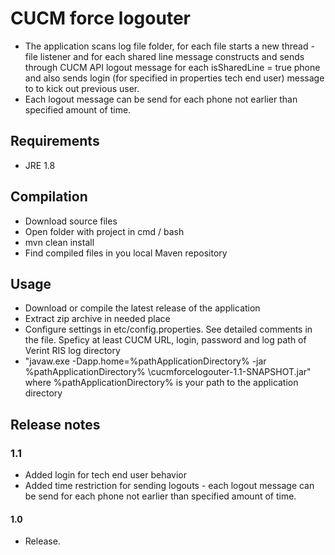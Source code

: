 # CUCM force logouter #
* The application scans log file folder, for each file starts a new thread - file listener and for each shared line message constructs and sends through CUCM API logout message for each isSharedLine = true phone and also sends login (for specified in properties tech end user) message to to kick out previous user.
* Each logout message can be send for each phone not earlier than specified amount of time.

## Requirements ##
* JRE 1.8

## Compilation ##
* Download source files
* Open folder with project in cmd / bash
* mvn clean install
* Find compiled files in you local Maven repository

## Usage ##
* Download or compile the latest release of the application
* Extract zip archive in needed place
* Configure settings in etc/config.properties. See detailed comments in the file. Speficy at least CUCM URL, login, password and log path of Verint RIS log directory
* "javaw.exe -Dapp.home=%pathApplicationDirectory% -jar %pathApplicationDirectory% \cucmforcelogouter-1.1-SNAPSHOT.jar" where %pathApplicationDirectory% is your path to the application directory

## Release notes ##
### 1.1 ###
* Added login for tech end user behavior
* Added time restriction for sending logouts - each logout message can be send for each phone not earlier than specified amount of time.
#### 1.0 ####
* Release.